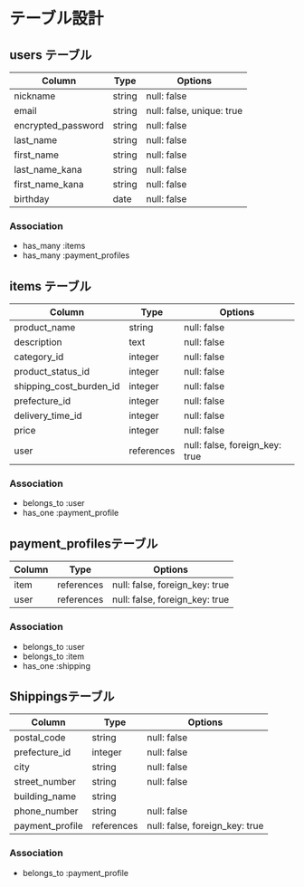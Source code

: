 # テーブル設計

## users テーブル 

| Column             | Type   | Options                   |
| ------------------ | ------ | ------------------------- |
| nickname           | string | null: false               |
| email              | string | null: false, unique: true |
| encrypted_password | string | null: false               |
| last_name          | string | null: false               |
| first_name         | string | null: false               |
| last_name_kana     | string | null: false               |
| first_name_kana    | string | null: false               |
| birthday           | date   | null: false               |


### Association 

- has_many :items
- has_many :payment_profiles


## items テーブル 

| Column                  | Type       | Options                        |
| ----------------------- | ---------- | ------------------------------ |
| product_name            | string     | null: false                    |
| description             | text       | null: false                    |
| category_id             | integer    | null: false                    |
| product_status_id       | integer    | null: false                    |
| shipping_cost_burden_id | integer    | null: false                    |
| prefecture_id           | integer    | null: false                    |
| delivery_time_id        | integer    | null: false                    |
| price                   | integer    | null: false                    |
| user                    | references | null: false, foreign_key: true |

### Association 

- belongs_to :user
- has_one    :payment_profile


## payment_profilesテーブル 

| Column          | Type       | Options                        |
| --------------- | ---------- | ------------------------------ |
| item            | references | null: false, foreign_key: true |
| user            | references | null: false, foreign_key: true |

### Association 

- belongs_to :user
- belongs_to :item
- has_one    :shipping


##  Shippingsテーブル 

| Column           | Type       | Options                        |
| ---------------- | ---------- | ------------------------------ |
| postal_code      | string     | null: false                    |
| prefecture_id    | integer    | null: false                    |
| city             | string     | null: false                    |
| street_number    | string     | null: false                    |
| building_name    | string     |                                |
| phone_number     | string     | null: false                    |
| payment_profile  | references | null: false, foreign_key: true |

### Association 

- belongs_to :payment_profile

